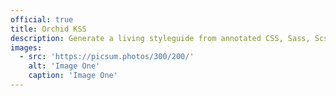 ```yaml
---
official: true
title: Orchid KSS
description: Generate a living styleguide from annotated CSS, Sass, Scss, or LESS
images:
  - src: 'https://picsum.photos/300/200/'
    alt: 'Image One'
    caption: 'Image One'
---
```


